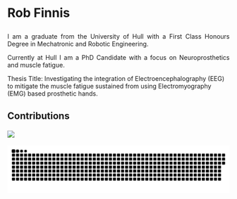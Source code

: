 # <p align="justify">Rob Finnis</p>

<p align="justify">I am a graduate from the University of Hull with a First Class Honours Degree in Mechatronic and Robotic Engineering.</p>

<p align="justify">Currently at Hull I am a PhD Candidate with a focus on Neuroprosthetics and muscle fatigue.
  
Thesis Title: Investigating the integration of Electroencephalography (EEG) to mitigate the muscle fatigue sustained from using Electromyography (EMG) based prosthetic hands.</p>

## <p align="justify">Contributions</p>
![](https://github-readme-streak-stats.herokuapp.com/?user=robertofinnisaro&theme=vue&hide_border=false)

<picture>
  <source media="(prefers-color-scheme: dark)" srcset="https://raw.githubusercontent.com/robertofinnisaro/robertofinnisaro/output/github-contribution-grid-snake-dark.svg">
  <img alt="github contribution grid snake animation" src="https://raw.githubusercontent.com/robertofinnisaro/robertofinnisaro/output/github-contribution-grid-snake.svg">
</picture>
